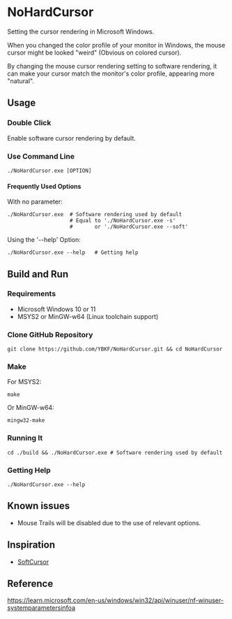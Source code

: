 # NoHardCursor

Setting the cursor rendering in Microsoft Windows.

When you changed the color profile of your monitor in Windows, the mouse cursor might be looked "weird" (Obvious on colored cursor).

By changing the mouse cursor rendering setting to software rendering, it can make your cursor match the monitor's color profile, appearing more "natural".

## Usage

### Double Click

Enable software cursor rendering by default.

### Use Command Line

    ./NoHardCursor.exe [OPTION]

#### Frequently Used Options

With no parameter:

    ./NoHardCursor.exe  # Software rendering used by default
                        # Equal to './NoHardCursor.exe -s'
                        #       or './NoHardCursor.exe --soft'

Using the '--help' Option:

    ./NoHardCursor.exe --help   # Getting help

## Build and Run

### Requirements

- Microsoft Windows 10 or 11
- MSYS2 or MinGW-w64 (Linux toolchain support)

### Clone GitHub Repository

    git clone https://github.com/YBKF/NoHardCursor.git && cd NoHardCursor

### Make

For MSYS2:

    make

Or MinGW-w64:

    mingw32-make

### Running It

    cd ./build && ./NoHardCursor.exe # Software rendering used by default

### Getting Help

    ./NoHardCursor.exe --help

## Known issues

- Mouse Trails will be disabled due to the use of relevant options.

## Inspiration

- [SoftCursor](https://www.monitortests.com/forum/Thread-SoftCursor)

## Reference

<https://learn.microsoft.com/en-us/windows/win32/api/winuser/nf-winuser-systemparametersinfoa>
